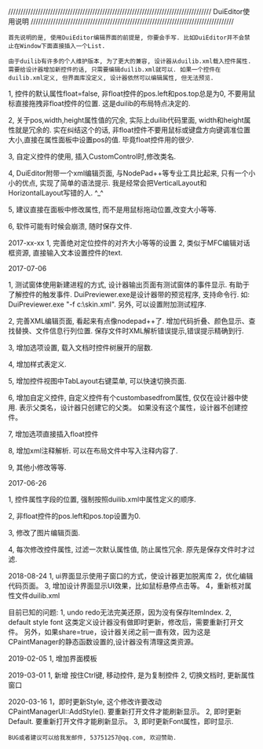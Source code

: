 ﻿//////////////////////////////////////////////////////////////////////////////////
                                DuiEditor使用说明
//////////////////////////////////////////////////////////////////////////////////

    首先说明的是, 使用DuiEditor编辑界面的前提是, 你要会手写. 比如DuiEditor并不会禁止在Window下面直接插入一个List.

    由于duilib有许多的个人维护版本, 为了更大的兼容, 设计器从duilib.xml载入控件属性. 需要给设计器增加新控件的话, 只需要编辑duilib.xml就可以. 如果一个控件在duilib.xml定义, 但界面库没定义, 设计器依然可以编辑属性, 但无法预览. 

1,  控件的默认属性float=false, 非float控件的pos.left和pos.top总是为0, 不要用鼠标直接拖拽非float控件的位置. 这是duilib的布局特点决定的.

2,  关于pos,width,height属性值的冗余, 实际上duilib代码里面, width和height属性就是冗余的. 实在纠结这个的话, 非float控件不要用鼠标或键盘方向键调准位置大小,直接在属性面板中设置pos的值. 毕竟float控件用的很少.

3,  自定义控件的使用, 插入CustomControl时,修改类名.

4,  DuiEditor附带一个xml编辑页面, 与NodePad++等专业工具比起来, 只有一个小小的优点, 实现了简单的语法提示. 我是经常会把VerticalLayout和HorizontalLayout写错的人. ^_^

5,  建议直接在面板中修改属性, 而不是用鼠标拖动位置,改变大小等等.

6,  软件可能有时候会崩溃, 随时保存文件.

2017-xx-xx
1, 完善绝对定位控件的对齐大小等等的设置
2, 类似于MFC编辑对话框资源, 直接输入文本设置控件的text.


2017-07-06

1, 测试窗体使用新建进程的方式, 设计器输出页面有测试窗体的事件显示. 有助于了解控件的触发事件.
   DuiPreviewer.exe是设计器带的预览程序, 支持命令行. 如: DuiPreviewer.exe "-f c:\skin.xml". 
   另外, 可以设置附加测试程序. 

2, 完善XML编辑页面, 看起来有点像nodepad++了. 
   增加代码折叠、颜色显示、查找替换、文件信息行列位置.
   保存文件时XML解析错误提示,错误提示精确到行.

3, 增加选项设置, 载入文档时控件树展开的层数. 

4, 增加样式表定义.

5, 增加控件视图中TabLayout右键菜单, 可以快速切换页面.

6, 增加自定义控件, 自定义控件有个custombasedfrom属性, 仅仅在设计器中使用.  表示父类名，设计器只创建它的父类。 如果没有这个属性，设计器不创建控件。

7, 增加选项直接插入float控件

8, 增加xml注释解析. 可以在布局文件中写入注释内容了.

9, 其他小修改等等.

2017-06-26

1, 控件属性字段的位置, 强制按照duilib.xml中属性定义的顺序. 

2, 非float控件的pos.left和pos.top设置为0. 

3, 修改了图片编辑页面.

4, 每次修改控件属性, 过滤一次默认属性值, 防止属性冗余. 原先是保存文件时才过滤.


2018-08-24
1, ui界面显示使用子窗口的方式，使设计器更加脱离库
2，优化编辑代码页面。
3, 增加设计界面显示UI效果，比如鼠标悬停点击等。
4，重新核对属性文件duilib.xml

目前已知的问题:
1, undo redo无法完美还原，因为没有保存ItemIndex.
2, default style font 这类定义设计器没有做即时更新，修改后，需要重新打开文件。 另外，如果share=true，设计器关闭之前一直有效，因为这是CPaintManager的静态函数设置的,设计器没有清理这类资源。

2019-02-05
1, 增加界面模板

2019-03-01
1, 新增 按住Ctrl键, 移动控件, 是为复制控件
2, 切换文档时, 更新属性窗口

2020-03-16
1，即时更新Style, 这个修改许要改动CPaintManagerUI::AddStyle(). 要重新打开文件才能刷新显示。
2, 即时更新Default. 要重新打开文件才能刷新显示。
3, 即时更新Font属性，即时显示.





    BUG或者建议可以给我发邮件, 53751257@qq.com, 欢迎赞助. 